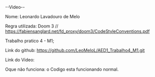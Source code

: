 --Video--

Nome: Leonardo Lavadouro de Melo

Regra utilizada: Doom 3 // https://fabiensanglard.net/fd_proxy/doom3/CodeStyleConventions.pdf

Trabalho pratico 4 - M1;

Link do github: https://github.com/LeoMeloL/AED1_Trabalho4_M1.git

Link do Video: 

Oque não funciona: o Codigo esta funcionando normal.


